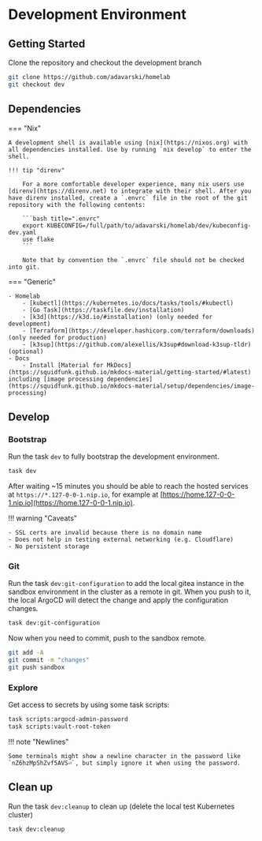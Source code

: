 # Development Environment

## Getting Started

Clone the repository and checkout the development branch

```sh
git clone https://github.com/adavarski/homelab
git checkout dev
```

## Dependencies

=== "Nix"

    A development shell is available using [nix](https://nixos.org) with all dependencies installed. Use by running `nix develop` to enter the shell.

    !!! tip "direnv"

        For a more comfortable developer experience, many nix users use [direnv](https://direnv.net) to integrate with their shell. After you have direnv installed, create a `.envrc` file in the root of the git repository with the following contents:

        ```bash title=".envrc"
        export KUBECONFIG=/full/path/to/adavarski/homelab/dev/kubeconfig-dev.yaml
        use flake
        ```

        Note that by convention the `.envrc` file should not be checked into git.

=== "Generic"

    - Homelab
        - [kubectl](https://kubernetes.io/docs/tasks/tools/#kubectl)
        - [Go Task](https://taskfile.dev/installation)
        - [k3d](https://k3d.io/#installation) (only needed for development)
        - [Terraform](https://developer.hashicorp.com/terraform/downloads) (only needed for production)
        - [k3sup](https://github.com/alexellis/k3sup#download-k3sup-tldr) (optional)
    - Docs
        - Install [Material for MkDocs](https://squidfunk.github.io/mkdocs-material/getting-started/#latest) including [image processing dependencies](https://squidfunk.github.io/mkdocs-material/setup/dependencies/image-processing)

## Develop

### Bootstrap

Run the task `dev` to fully bootstrap the development environment.

```bash
task dev
```

After waiting ~15 minutes you should be able to reach the hosted services at `https://*.127-0-0-1.nip.io`, for example at [https://home.127-0-0-1.nip.io](https://home.127-0-0-1.nip.io).

!!! warning "Caveats"

    - SSL certs are invalid because there is no domain name
    - Does not help in testing external networking (e.g. Cloudflare)
    - No persistent storage

### Git

Run the task `dev:git-configuration` to add the local gitea instance in the sandbox environment in the cluster as a remote in git. When you push to it, the local ArgoCD will detect the change and apply the configuration changes.

```bash
task dev:git-configuration
```

Now when you need to commit, push to the sandbox remote.

```bash
git add -A
git commit -m "changes"
git push sandbox
```

### Explore

Get access to secrets by using some task scripts:

```bash
task scripts:argocd-admin-password
task scripts:vault-root-token
```

!!! note "Newlines"

    Some terminals might show a newline character in the password like `nZ6hzMpShZvf5AVS⏎`, but simply ignore it when using the password.

## Clean up

Run the task `dev:cleanup` to clean up (delete the local test Kubernetes cluster)

```bash
task dev:cleanup
```
